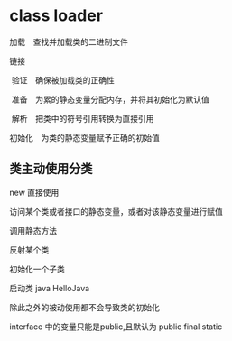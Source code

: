 # class loader

加载　查找并加载类的二进制文件

链接

​	验证　确保被加载类的正确性

​	准备　为累的静态变量分配内存，并将其初始化为默认值

​	解析　把类中的符号引用转换为直接引用

初始化　为类的静态变量赋予正确的初始值

## 类主动使用分类

new 直接使用

访问某个类或者接口的静态变量，或者对该静态变量进行赋值

调用静态方法

反射某个类

初始化一个子类

启动类 java HelloJava

除此之外的被动使用都不会导致类的初始化

interface 中的变量只能是public,且默认为 public final static

